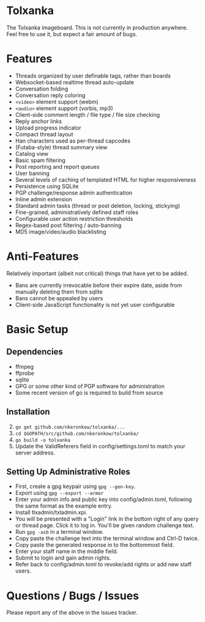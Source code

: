 Tolxanka
========

The Tolxanka imageboard. This is not currently in production anywhere. Feel
free to use it, but expect a fair amount of bugs.

Features
========

- Threads organized by user definable tags, rather than boards
- Websocket-based realtime thread auto-update
- Conversation folding
- Conversation reply coloring
- `<video>` element support (webm)
- `<audio>` element support (vorbis, mp3)
- Client-side comment length / file type / file size checking
- Reply anchor links
- Upload progress indicator
- Compact thread layout
- Han characters used as per-thread capcodes
- (Futaba-style) thread summary view
- Catalog view
- Basic spam filtering
- Post reporting and report queues
- User banning
- Several levels of caching of templated HTML for higher responsiveness
- Persistence using SQLite
- PGP challenge/response admin authentication
- Inline admin extension
- Standard admin tasks (thread or post deletion, locking, stickying)
- Fine-grained, administratively defined staff roles
- Configurable user action restriction thresholds
- Regex-based post filtering / auto-banning
- MD5 image/video/audio blacklisting

Anti-Features
=============

Relatively important (albeit not critical) things that have yet to be added.

- Bans are currently irrevocable before their expire date,
  aside from manually deleting them from sqlite
- Bans cannot be appealed by users
- Client-side JavaScript functionality is not yet user configurable

Basic Setup
===========

Dependencies
------------

- ffmpeg
- ffprobe
- sqlite
- GPG or some other kind of PGP software for administration
- Some recent version of go is required to build from source

Installation
------------

2. `go get github.com/nkeronkow/tolxanka/...`
3. `cd $GOPATH/src/github.com/nkeronkow/tolxanka/`
4. `go build -o tolxanka`
5. Update the ValidReferers field in config/settings.toml to match your
   server address.

Setting Up Administrative Roles
-------------------------------

- First, create a gpg keypair using `gpg --gen-key`.
- Export using `gpg --export --armor`
- Enter your admin info and public key into config/admin.toml, following the
  same format as the example entry.
- Install tlxadmin/txladmin.xpi.
- You will be presented with a "Login" link in the bottom right of any query
  or thread page. Click it to log in. You'll be given random challenge text.
- Run `gpg -asb` in a terminal window.
- Copy paste the challenge text into the terminal window and Ctrl-D twice.
- Copy paste the generated response in to the bottommost field.
- Enter your staff name in the middle field.
- Submit to login and gain admin rights.
- Refer back to config/admin.toml to revoke/add rights or add new staff users.

Questions / Bugs / Issues
=========================

Please report any of the above in the issues tracker.



